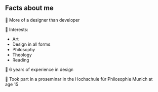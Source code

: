 ## Facts about me
🎨 More of a designer than developer

🥁 Interests:

- Art
- Design in all forms
- Philosophy
- Theology
- Reading

🔅 6 years of experience in design 

🧭 Took part in a proseminar in the Hochschule für Philosophie Munich at age 15
